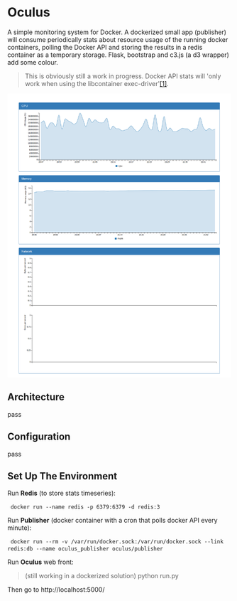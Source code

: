 
Oculus
======

A simple monitoring system for Docker. A dockerized small app (publisher) will consume periodically stats about resource usage of the running docker containers, polling the Docker API and storing the results in a redis container as a temporary storage. Flask, bootstrap and c3.js (a d3 wrapper) add some colour.

> This is obviously still a work in progress. Docker API stats will 'only work when using the libcontainer exec-driver'[\[1\]](https://docs.docker.com/reference/api/docker_remote_api_v1.18/#get-container-stats-based-on-resource-usage).

![preview](acadock-front.png "preview")

Architecture
------------

pass

Configuration
-------------

pass

Set Up The Environment
----------------------

Run **Redis** (to store stats timeseries):

```
 docker run --name redis -p 6379:6379 -d redis:3
```

Run **Publisher** (docker container with a cron that polls docker API every minute):

```
 docker run --rm -v /var/run/docker.sock:/var/run/docker.sock --link redis:db --name oculus_publisher oculus/publisher
```

Run **Oculus** web front:

> (still working in a dockerized solution)
> python run.py

Then go to http://localhost:5000/ 
